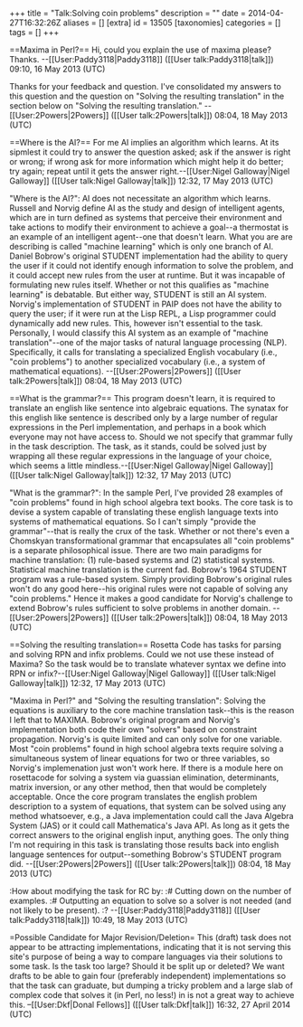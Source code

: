 +++
title = "Talk:Solving coin problems"
description = ""
date = 2014-04-27T16:32:26Z
aliases = []
[extra]
id = 13505
[taxonomies]
categories = []
tags = []
+++

==Maxima in Perl?==
Hi, could you explain the use of maxima please? Thanks. --[[User:Paddy3118|Paddy3118]] ([[User talk:Paddy3118|talk]]) 09:10, 16 May 2013 (UTC)

Thanks for your feedback and question. I've consolidated my answers to this question and the question on "Solving the resulting translation" in the section below on "Solving the resulting translation." --[[User:2Powers|2Powers]] ([[User talk:2Powers|talk]]) 08:04, 18 May 2013 (UTC)

==Where is the AI?==
For me AI implies an algorithm which learns. At its sipmlest it could try to answer the question asked; ask if the answer is right or wrong; if wrong ask for more information which might help it do better; try again; repeat until it gets the answer right.--[[User:Nigel Galloway|Nigel Galloway]] ([[User talk:Nigel Galloway|talk]]) 12:32, 17 May 2013 (UTC)

"Where is the AI?": AI does not necessitate an algorithm which learns. Russell and Norvig define AI as the study and design of intelligent agents, which are in turn defined as systems that perceive their environment and take actions to modify their environment to achieve a goal--a thermostat is an example of an intelligent agent--one that doesn't learn. What you are are describing is called "machine learning" which is only one branch of AI. Daniel Bobrow's original STUDENT implementation had the ability to query the user if it could not identify enough information to solve the problem, and it could accept new rules from the user at runtime. But it was incapable of formulating new rules itself. Whether or not this qualifies as "machine learning" is debatable. But either way, STUDENT is still an AI system. Norvig's implementation of STUDENT in PAIP does not have the ability to query the user; if it were run at the Lisp REPL, a Lisp programmer could dynamically add new rules. This, however isn't essential to the task. Personally, I would classify this AI system as an example of "machine translation"--one of the major tasks of natural language processing (NLP). Specifically, it calls for translating a specialized English vocabulary (i.e., "coin problems") to another specialized vocabulary (i.e., a system of mathematical equations). --[[User:2Powers|2Powers]] ([[User talk:2Powers|talk]]) 08:04, 18 May 2013 (UTC)

==What is the grammar?==
This program doesn't learn, it is required to translate an english like sentence into algebraic equations. The synatax for this english like sentence is described only by a large number of regular expressions in the Perl implementation, and perhaps in a book which everyone may not have access to. Should we not specify that grammar fully in the task description. The task, as it stands, could be solved just by wrapping all these regular expressions in the language of your choice, which seems a little mindless.--[[User:Nigel Galloway|Nigel Galloway]] ([[User talk:Nigel Galloway|talk]]) 12:32, 17 May 2013 (UTC)

"What is the grammar?": In the sample Perl, I've provided 28 examples of "coin problems" found in high school algebra text books. The core task is to devise a system capable of translating these english language texts into systems of mathematical equations.  So I can't simply "provide the grammar"--that is really the crux of the task. Whether or not there's even a Chomskyan transformational grammar that encapsulates all "coin problems" is a separate philosophical issue. There are two main paradigms for machine translation: (1) rule-based systems and (2) statistical systems. Statistical machine translation is the current fad. Bobrow's 1964 STUDENT program was a rule-based system. Simply providing Bobrow's original rules won't do any good here--his original rules were not capable of solving any "coin problems." Hence it makes a good candidate for Norvig's challenge to extend Bobrow's rules sufficient to solve problems in another domain. --[[User:2Powers|2Powers]] ([[User talk:2Powers|talk]]) 08:04, 18 May 2013 (UTC)

==Solving the resulting translation==
Rosetta Code has tasks for parsing and solving RPN and infix problems. Could we not use these instead of Maxima? So the task would be to translate whatever syntax we define into RPN or infix?--[[User:Nigel Galloway|Nigel Galloway]] ([[User talk:Nigel Galloway|talk]]) 12:32, 17 May 2013 (UTC)

"Maxima in Perl?" and "Solving the resulting translation": Solving the equations is auxiliary to the core machine translation task--this is the reason I left that to MAXIMA. Bobrow's original program and Norvig's implementation both code their own "solvers" based on constraint propagation. Norvig's is quite limited and can only solve for one variable. Most "coin problems" found in high school algebra texts require solving a simultaneous system of linear equations for two or three variables, so Norvig's implemenation just won't work here. If there is a module here on rosettacode for solving a system via guassian elimination, determinants, matrix inversion, or any other method, then that would be completely acceptable. Once the core program translates the english problem description to a system of equations, that system can be solved using any method whatsoever, e.g., a Java implementation could call the Java Algebra System (JAS) or it could call Mathematica's Java API. As long as it gets the correct answers to the original english input, anything goes. The only thing I'm not requiring in this task is translating those results back into english language sentences for output--something Bobrow's STUDENT program did. --[[User:2Powers|2Powers]] ([[User talk:2Powers|talk]]) 08:04, 18 May 2013 (UTC)

:How about modifying the task for RC by:
:# Cutting down on the number of examples.
:# Outputting an equation to solve so a solver is not needed (and not likely to be present).
:? --[[User:Paddy3118|Paddy3118]] ([[User talk:Paddy3118|talk]]) 10:49, 18 May 2013 (UTC)

=Possible Candidate for Major Revision/Deletion=
This (draft) task does not appear to be attracting implementations, indicating that it is not serving this site's purpose of being a way to compare languages via their solutions to some task. Is the task too large? Should it be split up or deleted? We want drafts to be able to gain four (preferably independent) implementations so that the task can graduate, but dumping a tricky problem and a large slab of complex code that solves it (in Perl, no less!) in is not a great way to achieve this. –[[User:Dkf|Donal Fellows]] ([[User talk:Dkf|talk]]) 16:32, 27 April 2014 (UTC)
